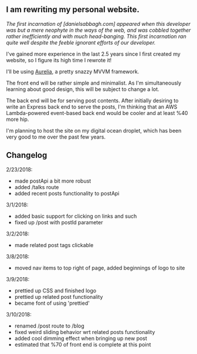 ## I am rewriting my personal website.

_The first incarnation of [danielsabbagh.com] appeared when this developer was but a mere neophyte in the ways of the web, and was cobbled together rather inefficiently and with much head-banging. This first incarnation ran quite well despite the feeble ignorant efforts of our developer._

I've gained more experience in the last 2.5 years since I first created my website, so I figure its high time I rewrote it!

I'll be using [Aurelia](aurelia.io), a pretty snazzy MVVM framework.

The front end will be rather simple and minimalist. As I'm simultaneously learning about good design, this will be subject to change a lot.

The back end will be for serving post contents. After initially desiring to write an Express back end to serve the posts, I'm thinking that an AWS Lambda-powered event-based back end would be cooler and at least %40 more hip. 

I'm planning to host the site on my digital ocean droplet, which has been very good to me over the past few years. 

## Changelog

2/23/2018:
- made postApi a bit more robust
- added /talks route
- added recent posts functionality to postApi

3/1/2018:
- added basic support for clicking on links and such
- fixed up /post with postId parameter

3/2/2018:
- made related post tags clickable

3/8/2018:
- moved nav items to top right of page, added beginnings of logo to site

3/9/2018:
- prettied up CSS and finished logo
- prettied up related post functionality
- became font of using 'prettied'

3/10/2018:
- renamed /post route to /blog
- fixed weird sliding behavior wrt related posts functionality
- added cool dimming effect when bringing up new post
- estimated that %70 of front end is complete at this point
